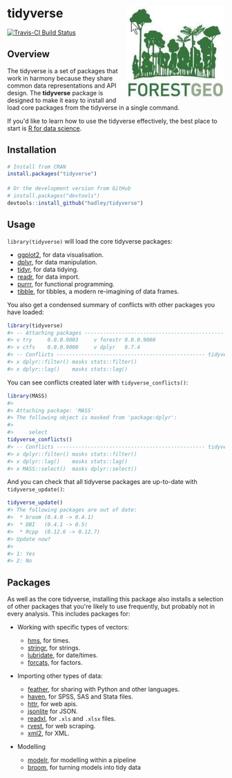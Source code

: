 
<!-- README.md is generated from README.Rmd. Please edit that file -->
tidyverse <img src="inst/figures/logo.png" align="right" />
===========================================================

[![Travis-CI Build Status](https://travis-ci.org/tidyverse/tidyverse.svg?branch=master)](https://travis-ci.org/tidyverse/tidyverse)

Overview
--------

The tidyverse is a set of packages that work in harmony because they share common data representations and API design. The **tidyverse** package is designed to make it easy to install and load core packages from the tidyverse in a single command.

If you'd like to learn how to use the tidyverse effectively, the best place to start is [R for data science](http://r4ds.had.co.nz).

Installation
------------

``` r
# Install from CRAN
install.packages("tidyverse")

# Or the development version from GitHub
# install.packages("devtools")
devtools::install_github("hadley/tidyverse")
```

Usage
-----

`library(tidyverse)` will load the core tidyverse packages:

-   [ggplot2](http://ggplot2.tidyverse.org), for data visualisation.
-   [dplyr](http://dplyr.tidyverse.org), for data manipulation.
-   [tidyr](http://tidyr.tidyverse.org), for data tidying.
-   [readr](http://readr.tidyverse.org), for data import.
-   [purrr](http://purrr.tidyverse.org), for functional programming.
-   [tibble](http://tibble.tidyverse.org), for tibbles, a modern re-imagining of data frames.

You also get a condensed summary of conflicts with other packages you have loaded:

``` r
library(tidyverse)
#> -- Attaching packages --------------------------------------------- tidyverse 1.2.1 --
#> v try     0.0.0.9003     v forestr 0.0.0.9000
#> v ctfs    0.0.0.9000     v dplyr   0.7.4
#> -- Conflicts ------------------------------------------------ tidyverse_conflicts() --
#> x dplyr::filter() masks stats::filter()
#> x dplyr::lag()    masks stats::lag()
```

You can see conflicts created later with `tidyverse_conflicts()`:

``` r
library(MASS)
#> 
#> Attaching package: 'MASS'
#> The following object is masked from 'package:dplyr':
#> 
#>     select
tidyverse_conflicts()
#> -- Conflicts ------------------------------------------------ tidyverse_conflicts() --
#> x dplyr::filter() masks stats::filter()
#> x dplyr::lag()    masks stats::lag()
#> x MASS::select()  masks dplyr::select()
```

And you can check that all tidyverse packages are up-to-date with `tidyverse_update()`:

``` r
tidyverse_update()
#> The following packages are out of date:
#>  * broom (0.4.0 -> 0.4.1)
#>  * DBI   (0.4.1 -> 0.5)
#>  * Rcpp  (0.12.6 -> 0.12.7)
#> Update now?
#> 
#> 1: Yes
#> 2: No
```

Packages
--------

As well as the core tidyverse, installing this package also installs a selection of other packages that you're likely to use frequently, but probably not in every analysis. This includes packages for:

-   Working with specific types of vectors:

    -   [hms](https://github.com/rstats-db/hms), for times.
    -   [stringr](https://github.com/tidyverse/stringr), for strings.
    -   [lubridate](https://github.com/hadley/lubridate), for date/times.
    -   [forcats](https://github.com/hadley/forcats), for factors.

-   Importing other types of data:

    -   [feather](http://github.com/wesm/feather), for sharing with Python and other languages.
    -   [haven](https://github.com/hadley/haven), for SPSS, SAS and Stata files.
    -   [httr](https://github.com/hadley/httr), for web apis.
    -   [jsonlite](https://github.com/jeroenooms/jsonlite) for JSON.
    -   [readxl](https://github.com/hadley/readxl), for `.xls` and `.xlsx` files.
    -   [rvest](https://github.com/hadley/rvest), for web scraping.
    -   [xml2](https://github.com/hadley/xml2), for XML.

-   Modelling

    -   [modelr](https://github.com/hadley/modelr), for modelling within a pipeline
    -   [broom](https://github.com/dgrtwo/broom), for turning models into tidy data
